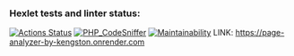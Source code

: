 ### Hexlet tests and linter status:
[![Actions Status](https://github.com/Kengston/php-project-9/actions/workflows/hexlet-check.yml/badge.svg)](https://github.com/Kengston/php-project-9/actions)
[![PHP_CodeSniffer](https://github.com/Kengston/php-project-9/actions/workflows/phpcs.yml/badge.svg)](https://github.com/Kengston/php-project-9/actions/workflows/phpcs.yml)
[![Maintainability](https://api.codeclimate.com/v1/badges/346aca5d2a81653ceab1/maintainability)](https://codeclimate.com/github/Kengston/php-project-9/maintainability)
LINK: https://page-analyzer-by-kengston.onrender.com
